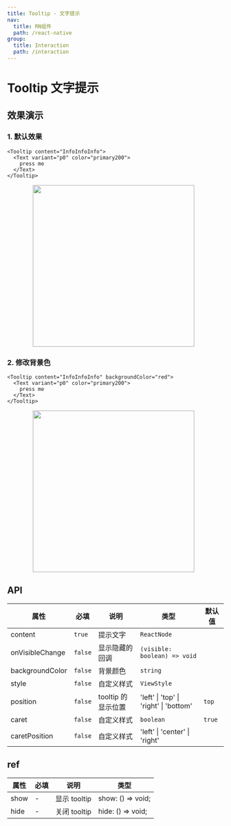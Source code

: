 ```yaml
---
title: Tooltip - 文字提示
nav:
  title: RN组件
  path: /react-native
group:
  title: Interaction
  path: /interaction
---
```


# Tooltip 文字提示

## 效果演示

### 1. 默认效果

```tsx | pure
<Tooltip content="InfoInfoInfo">
  <Text variant="p0" color="primary200">
    press me
  </Text>
</Tooltip>
```

<center>
  <figure>
    <img
      alt=""
      src="https://td-dev-public.oss-cn-hangzhou.aliyuncs.com/maoyes-app/1643255311776720439.gif"
      style="width: 375px; margin-right: 10px; border: 1px solid #ddd;"
    />
  </figure>
</center>

### 2. 修改背景色

```tsx | pure
<Tooltip content="InfoInfoInfo" backgroundColor="red">
  <Text variant="p0" color="primary200">
    press me
  </Text>
</Tooltip>
```

<center>
  <figure>
    <img
      alt=""
      src="https://td-dev-public.oss-cn-hangzhou.aliyuncs.com/maoyes-app/1643255473060587128.gif"
      style="width: 375px; margin-right: 10px; border: 1px solid #ddd;"
    />
  </figure>
</center>

## API

| 属性            | 必填    | 说明               | 类型                                   | 默认值 |
| --------------- | ------- | ------------------ | -------------------------------------- | ------ |
| content         | `true`  | 提示文字           | `ReactNode`                            |        |
| onVisibleChange | `false` | 显示隐藏的回调     | `(visible: boolean) => void`           |        |
| backgroundColor | `false` | 背景颜色           | `string`                               |        |
| style           | `false` | 自定义样式         | `ViewStyle`                            |        |
| position        | `false` | tooltip 的显示位置 | 'left' \| 'top' \| 'right' \| 'bottom' | `top`  |
| caret           | `false` | 自定义样式         | `boolean`                              | `true` |
| caretPosition   | `false` | 自定义样式         | 'left' \| 'center' \| 'right'          |        |

## ref

| 属性 | 必填 | 说明         | 类型              |
| ---- | ---- | ------------ | ----------------- |
| show | -    | 显示 tooltip | show: () => void; |
| hide | -    | 关闭 tooltip | hide: () => void; |
